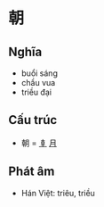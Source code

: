 # 朝

## Nghĩa

* buổi sáng
* chầu vua
* triều đại

## Cấu trúc
* 朝 = [𠦝](𠦝.md) [月](月.md)

## Phát âm

* Hán Việt: triêu, triều

<script>window.HANZI_FIELD='朝';</script>